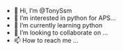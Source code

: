 - 👋 Hi, I’m @TonySsm
- 👀 I’m interested in python for APS...
- 🌱 I’m currently learning python 
- 💞️ I’m looking to collaborate on ...
- 📫 How to reach me ...

<!---
TonySsm/TonySsm is a ✨ special ✨ repository because its `README.md` (this file) appears on your GitHub profile.
You can click the Preview link to take a look at your changes.
--->
